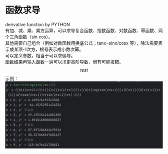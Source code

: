 # 函数求导

derivative function by PYTHON  
有加、减、乘、乘方运算，可以求导复合函数、指数函数、对数函数、幂函数、两个三角函数（sin cos）。  
其他需要自己组合（例如对数函数用换底公式；tanx=sinx/cosx 等），除法需要表示成某项-1次方，根号表示成小数次幂。  
可以定义参数，相当于可以求偏导。  
函数结果再输入函数一遍可以求更高阶导数，但有可能报错。  
  $$test$$
示例：  
![image](9131ce64-74de-42a9-8b45-50df450d8409.png)
